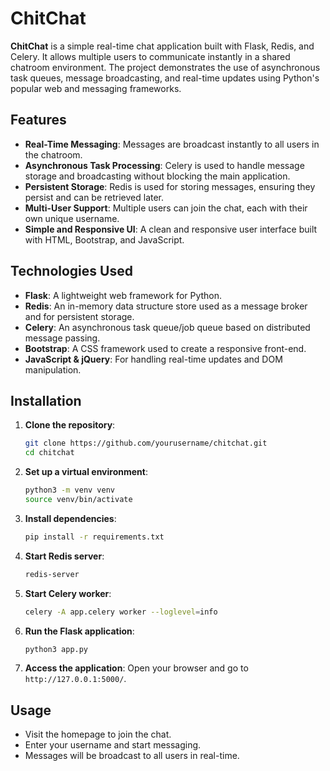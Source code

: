 # ChitChat

**ChitChat** is a simple real-time chat application built with Flask, Redis, and Celery. It allows multiple users to communicate instantly in a shared chatroom environment. The project demonstrates the use of asynchronous task queues, message broadcasting, and real-time updates using Python's popular web and messaging frameworks.

## Features

- **Real-Time Messaging**: Messages are broadcast instantly to all users in the chatroom.
- **Asynchronous Task Processing**: Celery is used to handle message storage and broadcasting without blocking the main application.
- **Persistent Storage**: Redis is used for storing messages, ensuring they persist and can be retrieved later.
- **Multi-User Support**: Multiple users can join the chat, each with their own unique username.
- **Simple and Responsive UI**: A clean and responsive user interface built with HTML, Bootstrap, and JavaScript.

## Technologies Used

- **Flask**: A lightweight web framework for Python.
- **Redis**: An in-memory data structure store used as a message broker and for persistent storage.
- **Celery**: An asynchronous task queue/job queue based on distributed message passing.
- **Bootstrap**: A CSS framework used to create a responsive front-end.
- **JavaScript & jQuery**: For handling real-time updates and DOM manipulation.

## Installation

1. **Clone the repository**:
    ```bash
    git clone https://github.com/yourusername/chitchat.git
    cd chitchat
    ```

2. **Set up a virtual environment**:
    ```bash
    python3 -m venv venv
    source venv/bin/activate
    ```

3. **Install dependencies**:
    ```bash
    pip install -r requirements.txt
    ```

4. **Start Redis server**:
    ```bash
    redis-server
    ```

5. **Start Celery worker**:
    ```bash
    celery -A app.celery worker --loglevel=info
    ```

6. **Run the Flask application**:
    ```bash
    python3 app.py
    ```

7. **Access the application**:
    Open your browser and go to `http://127.0.0.1:5000/`.

## Usage

- Visit the homepage to join the chat.
- Enter your username and start messaging.
- Messages will be broadcast to all users in real-time.

